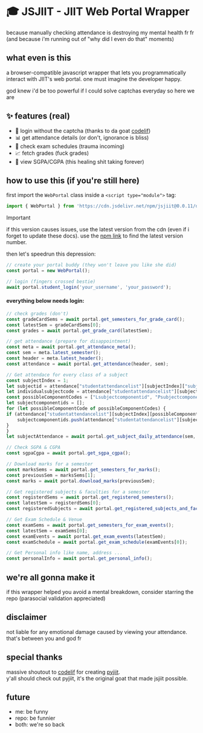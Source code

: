 # 🎓 JSJIIT - JIIT Web Portal Wrapper

because manually checking attendance is destroying my mental health fr fr (and because i'm running out of "why did I even do that" moments)

## what even is this

a browser-compatible javascript wrapper that lets you programmatically interact with JIIT's web portal. one must imagine the developer happy.

god knew i'd be too powerful if I could solve captchas everyday so here we are

## ✨ features (real)

- 🔐 login without the captcha (thanks to da goat [codelif](https://github.com/codelif/))
- 📊 get attendance details (or don't, ignorance is bliss)
- 📝 check exam schedules (trauma incoming)
- 📈 fetch grades (fuck grades)
- 👀 view SGPA/CGPA (this healing shit taking forever)

## how to use this (if you're still here)

first import the `WebPortal` class inside a `<script type="module">` tag:

```javascript
import { WebPortal } from 'https://cdn.jsdelivr.net/npm/jsjiit@0.0.11/dist/jsjiit.min.esm.js';
```

> [!IMPORTANT]
> if this version causes issues, use the latest version from the cdn (even if i forget to update these docs). use the [npm link](https://www.npmjs.com/package/jsjiit) to find the latest version number.

then let's speedrun this depression:

```javascript
// create your portal buddy (they won't leave you like she did)
const portal = new WebPortal();

// login (fingers crossed bestie)
await portal.student_login('your_username', 'your_password');
```

#### everything below needs login:

```javascript
// check grades (don't)
const gradeCardSems = await portal.get_semesters_for_grade_card();
const latestSem = gradeCardSems[0];
const grades = await portal.get_grade_card(latestSem);
```

```javascript
// get attendance (prepare for disappointment)
const meta = await portal.get_attendance_meta();
const sem = meta.latest_semester();
const header = meta.latest_header();
const attendance = await portal.get_attendance(header, sem);
```
```javascript
// Get attendace for every class of a subject
const subjectIndex = 1;
let subjectid = attendance["studentattendancelist"][subjectIndex]["subjectid"];
let individualsubjectcode = attendance["studentattendancelist"][subjectIndex]["individualsubjectcode"];
const possibleComponentCodes = ["Lsubjectcomponentid", "Psubjectcomponentid", "Tsubjectcomponentid"]
let subjectcomponentids = [];
for (let possibleComponentCode of possibleComponentCodes) {
if (attendance["studentattendancelist"][subjectIndex][possibleComponentCode]) {
    subjectcomponentids.push(attendance["studentattendancelist"][subjectIndex][possibleComponentCode]);
}
}
let subjectAttendance = await portal.get_subject_daily_attendance(sem, subjectid, individualsubjectcode, subjectcomponentids);
```
```javascript
// Check SGPA & CGPA
const sgpaCgpa = await portal.get_sgpa_cgpa();
```
```javascript
// Download marks for a semester
const marksSems = await portal.get_semesters_for_marks();
const previousSem = marksSems[1];
const marks = await portal.download_marks(previousSem);
```
```javascript
// Get registered subjects & faculties for a semester
const registerdSems = await portal.get_registered_semesters();
const latestSem = registerdSems[0];
const registeredSubjects = await portal.get_registered_subjects_and_faculties(latestSem);
```
```javascript
// Get Exam Schedule & Venue
const examSems = await portal.get_semesters_for_exam_events();
const latestSem = examSems[0];
const examEvents = await portal.get_exam_events(latestSem);
const examSchedule = await portal.get_exam_schedule(examEvents[0]);
```
```javascript
// Get Personal info like name, address ...
const personalInfo = await portal.get_personal_info();
```

## we're all gonna make it

if this wrapper helped you avoid a mental breakdown, consider starring the repo (parasocial validation appreciated)

## disclaimer

not liable for any emotional damage caused by viewing your attendance. that's between you and god fr

## special thanks
massive shoutout to [codelif](https://github.com/codelif/) for creating [pyjiit](https://pyjiit.codelif.in/introduction.html).\
y'all should check out pyjiit, it's the original goat that made jsjiit possible.

## future
- me: be funny
- repo: be funnier
- both: we're so back